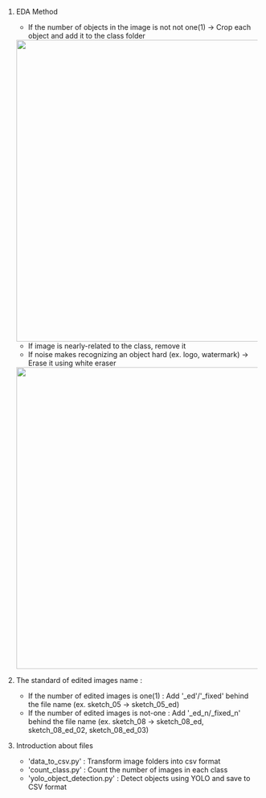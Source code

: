 1. EDA Method
   - If the number of objects in the image is not not one(1) -> Crop each object and add it to the class folder
   <img src = "https://github.com/user-attachments/assets/978ee913-0d9f-4f19-8329-8e2a7c4fe4c7" width=600>
   
   - If image is nearly-related to the class, remove it
   - If noise makes recognizing an object hard (ex. logo, watermark) -> Erase it using white eraser
   <img src = "https://github.com/user-attachments/assets/c27f6c81-4d96-4c9a-92b5-1d3a9bc8d0e8" width=600>

2. The standard of edited images name :
   - If the number of edited images is one(1) : Add '_ed'/'_fixed' behind the file name (ex. sketch_05 -> sketch_05_ed)
   - If the number of edited images is not-one : Add '_ed_n/_fixed_n' behind the file name (ex. sketch_08 -> sketch_08_ed, sketch_08_ed_02, sketch_08_ed_03)

3. Introduction about files
   - 'data_to_csv.py' : Transform image folders into csv format 
   - 'count_class.py' : Count the number of images in each class
   - 'yolo_object_detection.py' : Detect objects using YOLO and save to CSV format
